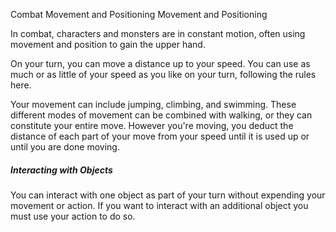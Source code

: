Combat
Movement and Positioning
Movement and Positioning
<p>
  In combat, characters and monsters are in constant motion, often using movement and position to gain the upper hand.
</p>
<p>
  On your turn, you can move a distance up to your speed. You can use as much or as little of your speed as you like on your turn, following the rules here.
</p>
<p>
  Your movement can include jumping, climbing, and swimming. These different modes of movement can be combined with walking, or they can constitute your entire move. However you're moving, you deduct the distance of each part of your move from your speed until it is used up or until you are done moving.
</p>
<h5>Interacting with Objects</h5>
<p>
  You can interact with one object as part of your turn without expending your movement or action. If you want to interact with an additional object you must use your action to do so.
</p>
